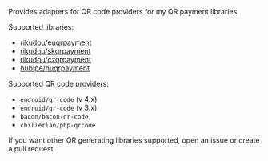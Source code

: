 Provides adapters for QR code providers for my QR payment libraries.

Supported libraries:
  - [rikudou/euqrpayment](https://github.com/RikudouSage/QrPaymentEU)
  - [rikudou/skqrpayment](https://github.com/RikudouSage/QrPaymentSK)
  - [rikudou/czqrpayment](https://github.com/RikudouSage/QrPaymentCZ)
  - [hubipe/huqrpayment](https://github.com/hubipe/QrPaymentHU)


Supported QR code providers:
  - `endroid/qr-code` (v 4.x)
  - `endroid/qr-code` (v 3.x)
  - `bacon/bacon-qr-code`
  - `chillerlan/php-qrcode`

If you want other QR generating libraries supported, open an issue or create a pull request.
